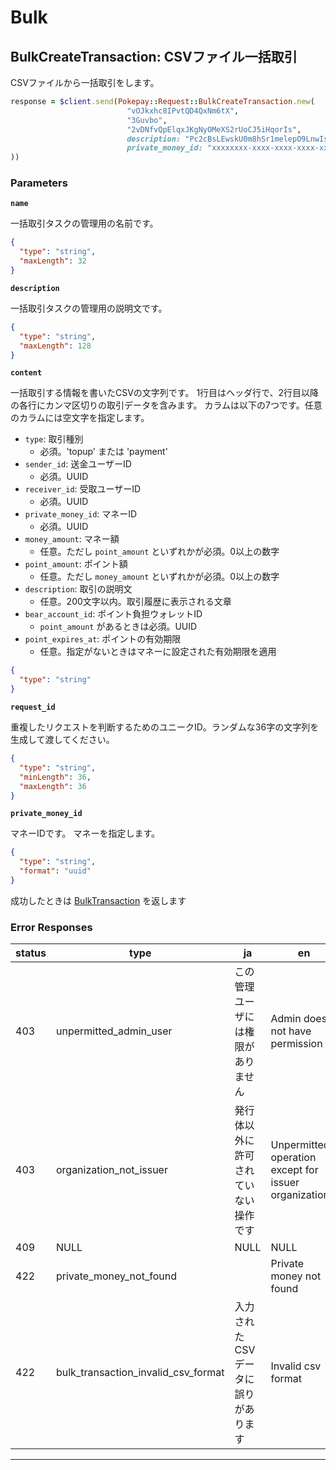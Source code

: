 # Bulk

<a name="bulk-create-transaction"></a>
## BulkCreateTransaction: CSVファイル一括取引
CSVファイルから一括取引をします。

```RUBY
response = $client.send(Pokepay::Request::BulkCreateTransaction.new(
                          "vOJkxhc8IPvtQD4QxNm6tX",                             # name: 一括取引タスク名
                          "3Guvbo",                                             # content: 取引する情報のCSV
                          "2vDNfvQpElqxJKgNyOMeXS2rUoCJ5iHqorIs",               # request_id: リクエストID
                          description: "Pc2cBsLEwskU0m8hSr1melepO9LnwIsUcSmvb4GOUqCz9cGDIhlPt52zP7YS2DWusWLcKpd2P335Nv6jpCTg7cImjgcPmkAEumRe3ajMg8VGC0KZL7VMaMEG", # 一括取引の説明
                          private_money_id: "xxxxxxxx-xxxx-xxxx-xxxx-xxxxxxxxxxxx" # マネーID
))
```



### Parameters
**`name`** 
  

一括取引タスクの管理用の名前です。

```json
{
  "type": "string",
  "maxLength": 32
}
```

**`description`** 
  

一括取引タスクの管理用の説明文です。

```json
{
  "type": "string",
  "maxLength": 128
}
```

**`content`** 
  

一括取引する情報を書いたCSVの文字列です。
1行目はヘッダ行で、2行目以降の各行にカンマ区切りの取引データを含みます。
カラムは以下の7つです。任意のカラムには空文字を指定します。

- `type`: 取引種別
  - 必須。'topup' または 'payment'
- `sender_id`: 送金ユーザーID
  - 必須。UUID
- `receiver_id`: 受取ユーザーID
  - 必須。UUID
- `private_money_id`: マネーID
  - 必須。UUID
- `money_amount`: マネー額
  - 任意。ただし `point_amount` といずれかが必須。0以上の数字
- `point_amount`: ポイント額
  - 任意。ただし `money_amount` といずれかが必須。0以上の数字
- `description`: 取引の説明文
  - 任意。200文字以内。取引履歴に表示される文章
- `bear_account_id`: ポイント負担ウォレットID
  - `point_amount` があるときは必須。UUID
- `point_expires_at`: ポイントの有効期限
  - 任意。指定がないときはマネーに設定された有効期限を適用

```json
{
  "type": "string"
}
```

**`request_id`** 
  

重複したリクエストを判断するためのユニークID。ランダムな36字の文字列を生成して渡してください。

```json
{
  "type": "string",
  "minLength": 36,
  "maxLength": 36
}
```

**`private_money_id`** 
  

マネーIDです。 マネーを指定します。

```json
{
  "type": "string",
  "format": "uuid"
}
```



成功したときは
[BulkTransaction](./responses.md#bulk-transaction)
を返します

### Error Responses
|status|type|ja|en|
|---|---|---|---|
|403|unpermitted_admin_user|この管理ユーザには権限がありません|Admin does not have permission|
|403|organization_not_issuer|発行体以外に許可されていない操作です|Unpermitted operation except for issuer organizations.|
|409|NULL|NULL|NULL|
|422|private_money_not_found||Private money not found|
|422|bulk_transaction_invalid_csv_format|入力されたCSVデータに誤りがあります|Invalid csv format|



---



